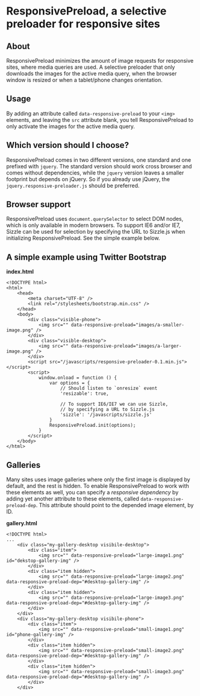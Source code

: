 # ResponsivePreload, a selective preloader for responsive sites

## About
ResponsivePreload minimizes the amount of image requests for responsive sites, where media queries are used. A selective preloader that only downloads the images for the active media query, when the browser window is resized or when a tablet/phone changes orientation.

## Usage
By adding an attribute called `data-responsive-preload` to your `<img>` elements, and leaving the `src` attribute blank, you tell ResponsivePreload to only activate the images for the active media query.

## Which version should I choose?
ResponsivePreload comes in two different versions, one standard and one prefixed with `jquery`. The standard version should work cross browser and comes without dependencies, while the `jquery` version leaves a smaller footprint but depends on jQuery. So if you already use jQuery, the `jquery.responsive-preloader.js` should be preferred.

## Browser support
ResponsivePreload uses `document.querySelector` to select DOM nodes, which is only available in modern browsers. To support IE6 and/or IE7, Sizzle can be used for selection by specifying the URL to Sizzle.js when initializing ResponsivePreload. See the simple example below.

## A simple example using Twitter Bootstrap
**index.html**

    <!DOCTYPE html>
    <html>
    	<head>
    	    <meta charset="UTF-8" />
            <link rel="/stylesheets/bootstrap.min.css" />
    	</head>
        <body>
            <div class="visible-phone">
                <img src="" data-responsive-preload="images/a-smaller-image.png" />
            </div>
            <div class="visible-desktop">
                <img src="" data-responsive-preload="images/a-larger-image.png" />
            </div>
            <script src="/javascripts/responsive-preloader-0.1.min.js"></script>
            <script>
                window.onload = function () {
                    var options = {
                        // Should listen to `onresize` event
                        'resizable': true,

                        // To support IE6/IE7 we can use Sizzle,
                        // by specifying a URL to Sizzle.js
                        'sizzle': '/javascripts/sizzle.js'
                    }
                    ResponsivePreload.init(options);
                }
            </script>
        </body>
    </html>

## Galleries
Many sites uses image galleries where only the first image is displayed by default, and the rest is hidden. To enable ResponsivePreload to work with these elements as well, you can specify a *responsive dependency* by adding yet another attribute to these elements, called `data-responsive-preload-dep`. This attribute should point to the depended image element, by ID.

**gallery.html**

    <!DOCTYPE html>
    ...
        <div class="my-gallery-desktop visibile-desktop">
            <div class="item">
                <img src="" data-responsive-preload="large-image1.png" id="dekstop-gallery-img" />
            </div>
            <div class="item hidden">
                <img src="" data-responsive-preload="large-image2.png" data-responsive-preload-dep="#desktop-gallery-img" />
            </div>
            <div class="item hidden">
                <img src="" data-responsive-preload="large-image3.png" data-responsive-preload-dep="#desktop-gallery-img" />
            </div>
        </div>
        <div class="my-gallery-desktop visibile-phone">
            <div class="item">
                <img src="" data-responsive-preload="small-image1.png" id="phone-gallery-img" />
            </div>
            <div class="item hidden">
                <img src="" data-responsive-preload="small-image2.png" data-responsive-preload-dep="#desktop-gallery-img" />
            </div>
            <div class="item hidden">
                <img src="" data-responsive-preload="small-image3.png" data-responsive-preload-dep="#desktop-gallery-img" />
            </div>
        </div>

